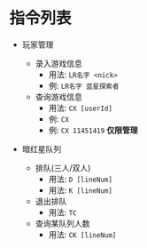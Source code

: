 # 指令列表

<!-- > 下文中, 仅限`adapter-qq`下生效的指令将标明为 **仅限qq**, 标注`userId`处兼容`qqId`和`openId`输入.  
> 许多指令都有缩短别名, 如`D [lineNum]`使用时可不带空格, 缩短为`D[lineNum]`

例子中, 假设玩家的游戏名为`蓝星探索者`, qqId为`11451419`, openId为`uY8ds5e87` **仅限qq**, 科技为`创1富2延3强4`, 集团为`第二十五联合公约`, 将要申请`9级车牌`. -->

- 玩家管理
  <!-- - 初始化玩家 **仅限管理** **仅限qq**
    - 用法: `CSH <qqId> [openId]`
    - 例: `CSH 11451419 `
    - 例: `CSH 11451419 uY8ds5e87` **仅限管理**
  - 授权车牌 **仅限管理**
    - 用法: `SQ <licence> <userId>`
    - 例: `SQ D9 11451419`
  - 重置玩家 **仅限管理**
    - 用法: `CZ <userId>`
    - 例: `CZ 11451419` -->
  - 录入游戏信息
    <!-- - 用法: `LR科技 <techs> [userId]`
    - 用法: `LR集团 <group> [userId]` -->
    - 用法: `LR名字 <nick>`
    <!-- - 例: `LR科技 创1富2延3强4`
    - 例: `LR 创1富2延3强4`
    - 例: `LR科技 创1富2延3强4 11451419` **仅限管理**
    - 例: `LR集团 第二十五联合公约`
    - 例: `LR常驻集团 第二十五联合公约` -->
    - 例: `LR名字 蓝星探索者`
  - 查询游戏信息
    - 用法: `CX [userId]`
    - 例: `CX`
    - 例: `CX 11451419` **仅限管理**

- 暗红星队列
  - 排队(三人/双人)
    - 用法: `D [lineNum]`
    - 用法: `K [lineNum]`
    <!-- - 例: `D`
    - 例: `D 9`
    - 例: `K`
    - 例: `K 9` -->
  - 退出排队
    - 用法: `TC`
  - 查询某队列人数
    - 用法: `CK [lineNum]`
    <!-- - 例: `CK`
    - 例: `CK 9` -->

<!-- - 红星活动
  - 开关红活 **仅限管理**
    - 用法: `KGH`
    - 用法: `KH`
    - 用法: `GH`
  - 重置红活 **仅限管理**
    - 用法: `CZHH`
  - 修改红活分数 **仅限管理**
    - 用法: `LH <eScore> <userId>`
    - 用法: `LH 11451 11451419`
  - 生成红活排行
    - 用法: `PH`
  - 加入红活行动
    - 用法: `HS [lineNum]`
    - 例: `HS`
    - 例: `HS 9`
  - 录入红活行动分数
  - 用法: `LRHH <runId> <runScore> [userId]`
    - 例: `LRHH 1001 11451`
    - 例: `LRHH 1001 11451 11451419` **仅限管理**
  - 查询红活分数
    - 用法: `CXHH [userId]`
    - 例: `CXHH`
    - 例: `CXHH 11451419` **仅限管理** -->

<!-- - 杂项
  - 随机骚话系统
    - 用法: 自动触发 -->
